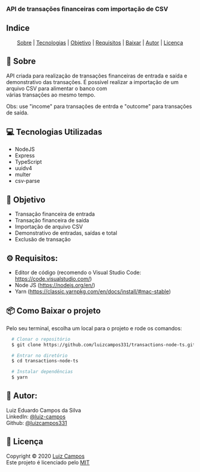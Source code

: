 ### API de transações financeiras com importação de CSV

## Indice
<p align="center">
  <a href="#bookmark-sobre">Sobre</a> |
  <a href="#computer-tecnologias-utilizadas">Tecnologias</a> |
  <a href="#dart-objetivo">Objetivo</a> |
  <a href="#gear-requisitos">Requisitos</a> |
  <a href="#package-como-baixar-o-projeto">Baixar</a> |
  <a href="#bust_in_silhouette-autor">Autor</a> |
  <a href="#pencil-licença">Licença</a>
</p>

## :bookmark: Sobre
API criada para realização de transações financeiras de entrada e saída e<BR>
demonstrativo das transações.
É possivel realizar a importação de um arquivo CSV para alimentar o banco com<BR>
várias transações ao mesmo tempo.

Obs: use "income" para transações de entrda e "outcome" para transações de saída.

## :computer: Tecnologias Utilizadas

- NodeJS
- Express
- TypeScript
- uuidv4
- multer
- csv-parse

## :dart: Objetivo
- Transação financeira de entrada
- Transação financeira de saída
- Importação de arquivo CSV
- Demonstrativo de entradas, saídas e total
- Exclusão de transação

## :gear: Requisitos:
- Editor de código (recomendo o Visual Studio Code: https://code.visualstudio.com/)
- Node JS (https://nodejs.org/en/)
- Yarn (https://classic.yarnpkg.com/en/docs/install/#mac-stable)

## :package: Como Baixar o projeto
Pelo seu terminal, escolha um local para o projeto e rode os comandos:
```bash
  # Clonar o repositório
  $ git clone https://github.com/luizcampos331/transactions-node-ts.git

  # Entrar no diretório
  $ cd transactions-node-ts

  # Instalar dependências
  $ yarn

```

## :bust_in_silhouette: Autor:
Luiz Eduardo Campos da Silva</br>
LinkedIn: <a href="https://www.linkedin.com/in/luiz-campos">@luiz-campos</a></br>
Github: <a href="https://www.github.com/luizcampos331">@luizcampos331</a>


## :pencil: Licença
Copyright © 2020 <a href="https://www.github.com/luizcampos331">Luiz Campos</a></br>
Este projeto é licenciado pelo <a href="LICENSE">MIT</a>
